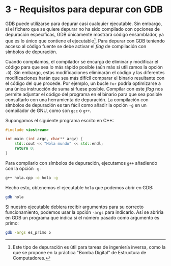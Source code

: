 # 3 - Requisitos para depurar con GDB

GDB puede utilizarse para depurar casi cualquier ejecutable.
Sin embargo, si el fichero que se quiere depurar no ha sido compilado con opciones de depuración específicas, GDB únicamente mostrará código ensamblador, ya que es lo único que contiene el ejecutable[^asm].
Para depurar con GDB teniendo acceso al código fuente se debe activar el *flag* de compilación con símbolos de depuración.

Cuando compilamos, el compilador se encarga de eliminar y modificar el código para que sea lo más rápido posible (aún más si utilizamos la opción `-O`).
Sin embargo, estas modificaciones eliminarán el código y las diferentes modificaciones harán que sea más difícil comparar el binario resultante con el código del que procede.
Por ejemplo, un bucle `for` podría optimizarse a una única instrucción de suma si fuese posible.
Compilar con este *flag* nos permite adjuntar el código del programa en el binario para que sea posible consultarlo con una herramienta de depuración.
La compilación con símbolos de depuración es tan fácil como añadir la opción `-g` en un compilador de GNU, como son `gcc` o `g++`.

Supongamos el siguiente programa escrito en C++:

```c++
#include <iostream>

int main (int argc, char** argv) {
	std::cout << "Hola mundo" << std::endl;
	return 0;
}
```

Para compilarlo con símbolos de depuración, ejecutamos `g++` añadiendo con la opción `-g`:

```sh
g++ hola.cpp -o hola -g
```

Hecho esto, obtenemos el ejecutable `hola` que podemos abrir en GDB:

```sh
gdb hola
```

Si nuestro ejecutable debiera recibir argumentos para su correcto funcionamiento, podemos usar la opción `-args` para indicarlo.
Así se abriría en GDB un programa que indica si el número pasado como argumento es primo:

```sh
gdb -args es_primo 5
```

[^asm]: Este tipo de depuración es útil para tareas de ingeniería inversa, como la que se propone en la práctica "Bomba Digital" de Estructura de Computadores.

